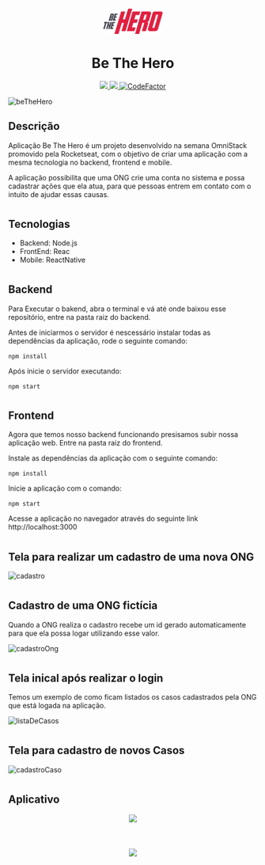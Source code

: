 <p align="center">
  <img alt="Icon" src="./frontend/src/assets/logo.svg" width="120"/>
</p>
<h1 align="center">
  Be The Hero
</h1>

<p align="center">
  <a href="https://github.com/leosdesousa12/Be-The-Hero-Backend-Node/graphs/commit-activity" alt="Maintenance">
    <img src="https://img.shields.io/badge/Maintained%3F-yes-green.svg" />
  </a>
  <a href="./LICENSE" alt="License: MIT">
    <img src="https://img.shields.io/badge/License-MIT-blue.svg" />
  </a>
<a href="https://www.codefactor.io/repository/github/leosdesousa12/be-the-hero"><img src="https://www.codefactor.io/repository/github/leosdesousa12/be-the-hero/badge?s=7c8bd6d9e1374070cbd9ca024ddfa3c7d49a32cc" alt="CodeFactor" /></a>
</p>

![beTheHero](https://user-images.githubusercontent.com/41653562/78461762-2e318c00-76a2-11ea-8832-7e5eba0070c8.png)

## Descrição

Aplicação Be The Hero é um projeto desenvolvido na semana OmniStack promovido pela Rocketseat, com o objetivo de criar uma aplicação com a mesma tecnologia no backend, frontend e mobile.

A aplicação possibilita que uma ONG crie uma conta no sistema e possa cadastrar ações que ela atua, para que pessoas entrem em contato com o intuito de ajudar essas causas. 
<h1>

## Tecnologias
<ul>
  <li>Backend: Node.js</li>
  <li>FrontEnd: Reac</li>
  <li>Mobile: ReactNative</li>
</ul>
<h1>


## Backend
 Para Executar o bakend, abra o terminal e vá até onde baixou esse repositório, entre na pasta raiz do backend.

 Antes de iniciarmos o servidor é nescessário instalar todas as dependências da aplicação, 
 rode o seguinte comando:
 
 ``` 
 npm install 
 ```
 Após inicie o servidor executando:
``` 
npm start
```
<h1>

## Frontend

Agora que temos nosso backend funcionando presisamos subir nossa aplicação web. Entre na pasta raiz do frontend.

Instale as dependências da aplicação com o seguinte comando:
```
npm install
```
Inicie a aplicação com o comando:
```
npm start
```
Acesse a aplicação no navegador através do seguinte link http://localhost:3000

<h1>

## Tela para realizar um cadastro de uma nova ONG

![cadastro](https://user-images.githubusercontent.com/41653562/78462146-ba917e00-76a5-11ea-8e1e-4c8e45a3228a.png)
<h1>

## Cadastro de uma ONG fictícia
Quando a ONG realiza o cadastro recebe um id gerado automaticamente para que ela possa logar utilizando esse valor.

![cadastroOng](https://user-images.githubusercontent.com/41653562/78462156-d85ee300-76a5-11ea-8031-b6baa5fec4f9.png)
<h1>

## Tela inical após  realizar o login
Temos um exemplo de como ficam listados os casos cadastrados pela ONG que está logada na aplicação.

![listaDeCasos](https://user-images.githubusercontent.com/41653562/78462162-e4e33b80-76a5-11ea-8fc2-7c58222be374.png)
<h1>

## Tela para cadastro de novos Casos

![cadastroCaso](https://user-images.githubusercontent.com/41653562/78462169-f298c100-76a5-11ea-9f92-1297f05d88c5.png)
<h1>



## Aplicativo


<p align="center">
<img src="https://user-images.githubusercontent.com/41653562/78614860-3296aa00-7846-11ea-9730-78ee438cbb57.jpeg" width="250" height="auto" />
</p>
<h1>
<p align="center">
<img src="https://user-images.githubusercontent.com/41653562/78614851-30345000-7846-11ea-833c-83797afd1cfe.jpeg" width="250" height="auto" />
</p>